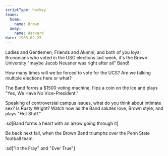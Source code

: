 ```yaml
---
scriptType: hockey
teams:
  home:
    name: Brown
  away:
    name: Harvard
date: 1983-02-25
---
```


Ladies and Gentlemen, Friends and Alumni, and both of you loyal Brunonians who voted in the USC elections last week, it's the Brown University "maybe Jacob Neusner was right after all" Band!

How many times will we be forced to vote for the UCS? Are we talking multiple elections here or what?

The Band forms a $1500 voting machine, flips a coin on the ice and plays "Yes, We Have No Vice-President."

Speaking of controversial campus issues, what do you think about intimate sex? Is Rusty Wright? Watch now as the Band salutes love, Brown style, and plays "Hot Stuff."

:sd[Band forms a heart with an arrow going through it]

Be back next fall, when the Brown Band triumphs over the Penn State football team.

:sd["In the Fray" and "Ever True"]
